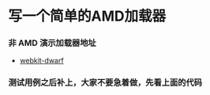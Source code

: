 # 写一个简单的AMD加载器

### 非 AMD 演示加载器地址

* [webkit-dwarf](https://github.com/dwarfJS/webkit-dwarf)

### 测试用例之后补上，大家不要急着做，先看上面的代码